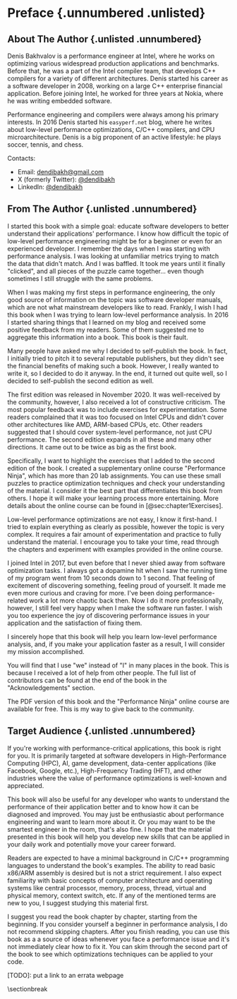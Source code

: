 # Preface {.unnumbered .unlisted}

## About The Author {.unlisted .unnumbered}

Denis Bakhvalov is a performance engineer at Intel, where he works on optimizing various widespread production applications and benchmarks. Before that, he was a part of the Intel compiler team, that develops C++ compilers for a variety of different architectures. Denis started his career as a software developer in 2008, working on a large C++ enterprise financial application. Before joining Intel, he worked for three years at Nokia, where he was writing embedded software. 

Performance engineering and compilers were always among his primary interests. In 2016 Denis started his `easyperf.net` blog, where he writes about low-level performance optimizations, C/C++ compilers, and CPU microarchitecture. Denis is a big proponent of an active lifestyle: he plays soccer, tennis, and chess.

Contacts:

* Email: dendibakh@gmail.com
* X (formerly Twitter): [\@dendibakh](https://x.com/dendibakh)
* LinkedIn: [\@dendibakh](https://www.linkedin.com/in/dendibakh/)

## From The Author {.unlisted .unnumbered}

I started this book with a simple goal: educate software developers to better understand their applications' performance. I know how difficult the topic of low-level performance engineering might be for a beginner or even for an experienced developer. I remember the days when I was starting with performance analysis. I was looking at unfamiliar metrics trying to match the data that didn't match. And I was baffled. It took me years until it finally "clicked", and all pieces of the puzzle came together... even though sometimes I still struggle with the same problems.

When I was making my first steps in performance engineering, the only good source of information on the topic was software developer manuals, which are not what mainstream developers like to read. Frankly, I wish I had this book when I was trying to learn low-level performance analysis. In 2016 I started sharing things that I learned on my blog and received some positive feedback from my readers. Some of them suggested me to aggregate this information into a book. This book is their fault.

Many people have asked me why I decided to self-publish the book. In fact, I initially tried to pitch it to several reputable publishers, but they didn't see the financial benefits of making such a book. However, I really wanted to write it, so I decided to do it anyway. In the end, it turned out quite well, so I decided to self-publish the second edition as well. 

The first edition was released in November 2020. It was well-received by the community, however, I also received a lot of constructive criticism. The most popular feedback was to include exercises for experimentation. Some readers complained that it was too focused on Intel CPUs and didn't cover other architectures like AMD, ARM-based CPUs, etc. Other readers suggested that I should cover system-level performance, not just CPU performance. The second edition expands in all these and many other directions. It came out to be twice as big as the first book.

Specifically, I want to highlight the exercises that I added to the second edition of the book. I created a supplementary online course "Performance Ninja", which has more than 20 lab assignments. You can use these small puzzles to practice optimization techniques and check your understanding of the material. I consider it the best part that differentiates this book from others. I hope it will make your learning process more entertaining. More details about the online course can be found in [@sec:chapter1Exercises].

Low-level performance optimizations are not easy, I know it first-hand. I tried to explain everything as clearly as possible, however the topic is very complex. It requires a fair amount of experimentation and practice to fully understand the material. I encourage you to take your time, read through the chapters and experiment with examples provided in the online course.

I joined Intel in 2017, but even before that I never shied away from software optimization tasks. I always got a dopamine hit when I saw the running time of my program went from 10 seconds down to 1 second. That feeling of excitement of discovering something, feeling proud of yourself. It made me even more curious and craving for more. I've been doing performance-related work a lot more chaotic back then. Now I do it more professionally, however, I still feel very happy when I make the software run faster. I wish you too experience the joy of discovering performance issues in your application and the satisfaction of fixing them.

I sincerely hope that this book will help you learn low-level performance analysis, and, if you make your application faster as a result, I will consider my mission accomplished.

You will find that I use "we" instead of "I" in many places in the book. This is because I received a lot of help from other people. The full list of contributors can be found at the end of the book in the "Acknowledgements" section.

The PDF version of this book and the "Performance Ninja" online course are available for free. This is my way to give back to the community.

## Target Audience {.unlisted .unnumbered}

If you're working with performance-critical applications, this book is right for you. It is primarily targeted at software developers in High-Performance Computing (HPC), AI, game development, data-center applications (like Facebook, Google, etc.), High-Frequency Trading (HFT), and other industries where the value of performance optimizations is well-known and appreciated.

This book will also be useful for any developer who wants to understand the performance of their application better and to know how it can be diagnosed and improved. You may just be enthusiastic about performance engineering and want to learn more about it. Or you may want to be the smartest engineer in the room, that's also fine. I hope that the material presented in this book will help you develop new skills that can be applied in your daily work and potentially move your career forward.

Readers are expected to have a minimal background in C/C++ programming languages to understand the book's examples. The ability to read basic x86/ARM assembly is desired but is not a strict requirement. I also expect familiarity with basic concepts of computer architecture and operating systems like central processor, memory, process, thread, virtual and physical memory, context switch, etc. If any of the mentioned terms are new to you, I suggest studying this material first.

I suggest you read the book chapter by chapter, starting from the beginning. If you consider yourself a beginner in performance analysis, I do not recommend skipping chapters. After you finish reading, you can use this book as a a source of ideas whenever you face a performance issue and it's not immediately clear how to fix it. You can skim through the second part of the book to see which optimizations techniques can be applied to your code.

[TODO]: put a link to an errata webpage 

\sectionbreak
